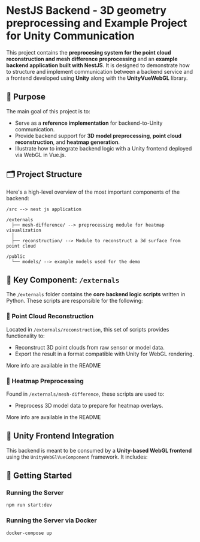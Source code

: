 # NestJS Backend - 3D geometry preprocessing and Example Project for Unity Communication

This project contains the **preprocesing system for the point cloud reconstruction and mesh difference preprocessing** and an **example backend application built with NestJS**. It is designed to demonstrate how to structure and implement communication between a backend service and a frontend developed using **Unity** along with the **UnityVueWebGL** library.

## 🎯 Purpose

The main goal of this project is to:

* Serve as a **reference implementation** for backend-to-Unity communication.
* Provide backend support for **3D model preprocessing**, **point cloud reconstruction**, and **heatmap generation**.
* Illustrate how to integrate backend logic with a Unity frontend deployed via WebGL in Vue.js.

## 🗂️ Project Structure

Here's a high-level overview of the most important components of the backend:

```
/src --> nest js application

/externals
  ├── mesh-difference/ --> preprocessing module for heatmap visualization
  │    
  ├── reconstruction/ --> Module to reconstruct a 3d surface from point cloud

/public
  └── models/ --> example models used for the demo
```

## 📌 Key Component: `/externals`

The `/externals` folder contains the **core backend logic scripts** written in Python. These scripts are responsible for the following:

### 🔷 Point Cloud Reconstruction

Located in `/externals/reconstruction`, this set of scripts provides functionality to:

* Reconstruct 3D point clouds from raw sensor or model data.
* Export the result in a format compatible with Unity for WebGL rendering.

More info are available in the README

### 🔶 Heatmap Preprocessing

Found in `/externals/mesh-difference`, these scripts are used to:

* Preprocess 3D model data to prepare for heatmap overlays.

More info are available in the README

## 🔌 Unity Frontend Integration

This backend is meant to be consumed by a **Unity-based WebGL frontend** using the `UnityWebGlVueComponent` framework. It includes:

## 🚀 Getting Started


### Running the Server

```bash
npm run start:dev
```

### Running the Server via Docker

``` bash
docker-compose up
```